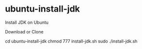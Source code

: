 # ubuntu-install-jdk

Install JDK on Ubuntu

Download or Clone

cd ubuntu-install-jdk
chmod 777 install-jdk.sh
sudo ./install-jdk.sh

